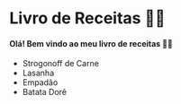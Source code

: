 #  Livro de Receitas :woman_cook:

#### Olá! Bem vindo ao meu livro de receitas :man_cook:

* Strogonoff de Carne
* Lasanha
* Empadão
* Batata Dorê
